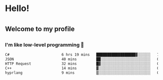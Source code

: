 
<h1>Hello!<h1>
<h2>Welcome to my profile<h2>
<h3>I'm like low-level programming 🖤</h3>

<!--START_SECTION:waka-->

```txt
C#                        6 hrs 19 mins   ██████████████████▓░░░░░░   75.24 %
JSON                      40 mins         ██░░░░░░░░░░░░░░░░░░░░░░░   08.01 %
HTTP Request              32 mins         █▓░░░░░░░░░░░░░░░░░░░░░░░   06.36 %
C++                       14 mins         ▓░░░░░░░░░░░░░░░░░░░░░░░░   02.80 %
hyprlang                  9 mins          ▒░░░░░░░░░░░░░░░░░░░░░░░░   01.85 %
```

<!--END_SECTION:waka-->

